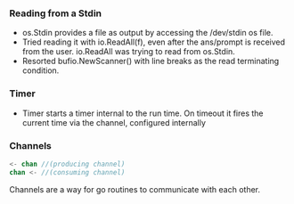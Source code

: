 ### Reading from a Stdin

- os.Stdin provides a file as output by accessing the /dev/stdin os file.
- Tried reading it with io.ReadAll(f), even after the ans/prompt is received from the user. io.ReadAll was trying to read from os.Stdin. 
- Resorted bufio.NewScanner() with line breaks as the read terminating condition.

### Timer
- Timer starts a timer internal to the run time. On timeout it fires the current time via the channel, configured internally 

### Channels

``` go
<- chan //(producing channel)
chan <- //(consuming channel)
```
Channels are a way for go routines to communicate with each other.


